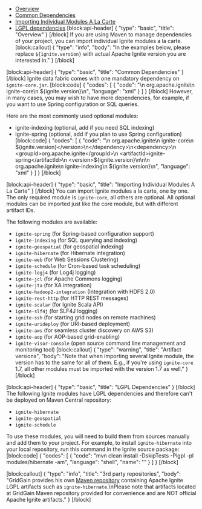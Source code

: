 * [Overview](#overview)
* [Common Dependencies](#common-dependencies)
* [Importing Individual Modules A La Carte](#importing-individual-modules-a-la-carte)
* [LGPL dependencies](#lgpl-dependencies)
[block:api-header]
{
  "type": "basic",
  "title": "Overview"
}
[/block]
If you are using Maven to manage dependencies of your project, you can import individual Ignite modules a la carte.
[block:callout]
{
  "type": "info",
  "body": "In the examples below, please replace `${ignite.version}` with actual Apache Ignite version you are interested in."
}
[/block]

[block:api-header]
{
  "type": "basic",
  "title": "Common Dependencies"
}
[/block]
Ignite data fabric comes with one mandatory dependency on `ignite-core.jar`. 
[block:code]
{
  "codes": [
    {
      "code": "<dependency>\n    <groupId>org.apache.ignite</groupId>\n    <artifactId>ignite-core</artifactId>\n    <version>${ignite.version}</version>\n</dependency>",
      "language": "xml"
    }
  ]
}
[/block]
However, in many cases, you may wish to have more dependencies, for example, if you want to use Spring configuration or SQL queries.

Here are the most commonly used optional modules:
  * ignite-indexing (optional, add if you need SQL indexing)
  * ignite-spring (optional, add if you plan to use Spring configuration) 
[block:code]
{
  "codes": [
    {
      "code": "<dependency>\n    <groupId>org.apache.ignite</groupId>\n    <artifactId>ignite-core</artifactId>\n    <version>${ignite.version}</version>\n</dependency>\n<dependency>\n    <groupId>org.apache.ignite</groupId>\n    <artifactId>ignite-spring</artifactId>\n    <version>${ignite.version}</version>\n</dependency>\n<dependency>\n    <groupId>org.apache.ignite</groupId>\n    <artifactId>ignite-indexing</artifactId>\n    <version>${ignite.version}</version>\n</dependency>",
      "language": "xml"
    }
  ]
}
[/block]

[block:api-header]
{
  "type": "basic",
  "title": "Importing Individual Modules A La Carte"
}
[/block]
You can import Ignite modules a la carte, one by one. The only required module is `ignite-core`, all others are optional. All optional modules can be imported just like the core module, but with different artifact IDs.

The following modules are available:
  * `ignite-spring` (for Spring-based configuration support)
  * `ignite-indexing` (for SQL querying and indexing)
  * `ignite-geospatial` (for geospatial indexing)
  * `ignite-hibernate` (for Hibernate integration)
  * `ignite-web` (for Web Sessions Clustering)
  * `ignite-schedule` (for Cron-based task scheduling)
  * `ignite-logj4` (for Log4j logging)
  * `ignite-jcl` (for Apache Commons logging)
  * `ignite-jta` (for XA integration)
  * `ignite-hadoop2-integration` (Integration with HDFS 2.0)
  * `ignite-rest-http` (for HTTP REST messages)
  * `ignite-scalar` (for Ignite Scala API)
  * `ignite-slf4j` (for SLF4J logging)
  * `ignite-ssh` (for starting grid nodes on remote machines)
  * `ignite-urideploy` (for URI-based deployment)
  * `ignite-aws` (for seamless cluster discovery on AWS S3)
  * `ignite-aop` (for AOP-based grid-enabling)
  * `ignite-visor-console`  (open source command line management and monitoring tool)
[block:callout]
{
  "type": "warning",
  "title": "Artifact versions",
  "body": "Note that when importing several Ignite module, the version has to the same for all of them. E.g., if you're using `ignite-core` 1.7, all other modules must be imported with the version 1.7 as well."
}
[/block]

[block:api-header]
{
  "type": "basic",
  "title": "LGPL Dependencies"
}
[/block]
The following Ignite modules have LGPL dependencies and therefore can't be deployed on Maven Central repository:
* `ignite-hibernate`
* `ignite-geospatial`
* `ignite-schedule`

To use these modules, you will need to build them from sources manually and add them to your project. For example, to install `ignite-hibernate` into your local repository, run this command in the Ignite source package:
[block:code]
{
  "codes": [
    {
      "code": "mvn clean install -DskipTests -Plgpl -pl modules/hibernate -am",
      "language": "shell",
      "name": ""
    }
  ]
}
[/block]

[block:callout]
{
  "type": "info",
  "title": "3rd party repositories",
  "body": "GridGain provides his own [Maven repository](http://www.gridgainsystems.com/nexus/content/repositories/external) containing Apache Ignite LGPL artifacts such as `ignite-hibernate`.\nPlease note that artifacts located at GridGain Maven repository provided for convenience and are NOT official Apache Ignite artifacts."
}
[/block]